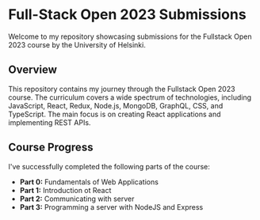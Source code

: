 # Full-Stack Open 2023 Submissions

Welcome to my repository showcasing submissions for the Fullstack Open 2023 course by the University of Helsinki.

## Overview

This repository contains my journey through the Fullstack Open 2023 course. The curriculum covers a wide spectrum of technologies, including JavaScript, React, Redux, Node.js, MongoDB, GraphQL, CSS, and TypeScript. The main focus is on creating React applications and implementing REST APIs.

## Course Progress

I've successfully completed the following parts of the course:

- **Part 0:** Fundamentals of Web Applications
- **Part 1:** Introduction ot React
- **Part 2:** Communicating with server
- **Part 3:** Programming a server with NodeJS and Express
